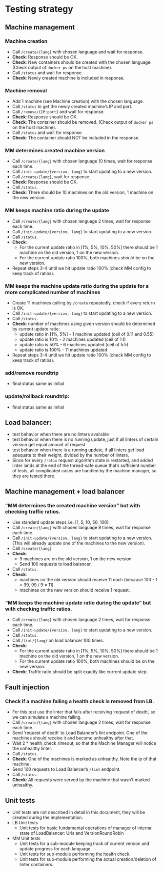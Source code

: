 # Testing strategy

## Machine management

### Machine creation
- Call `/create/{lang}` with chosen language and wait for response.
- **Check**: Response should be OK.
- **Check**: New containers should be created with the chosen language. (Check output of `docker ps` on the host machine).
- Call `/status` and wait for response.
- **Check**: Newly created machine is included in response.

### Machine removal
- Add 1 machine (see Machine creation) with the chosen language.
- Call `/status` to get the newly created machine’s IP and port.
- Call `/remove/{IP:port}` and wait for response.
- **Check**: Response should be OK.
- **Check**: The container should be removed. (Check output of `docker ps` on the host machine).
- Call `/status` and wait for response.
- **Check**: The container should NOT be included in the response.

### MM determines created machine version
- Call `/create/{lang}` with chosen language 10 times, wait for response each time.
- Call `/init-update/{version, lang}` to start updating to a new version.
- Call `/create/{lang}`, wait for response.
- **Check**: Response should be OK.
- Call `/status`.
- **Check**: There should be 10 machines on the old version, 1 machine on the new version.

### MM keeps machine ratio during the update
- Call `/create/{lang}` with chosen language 2 times, wait for response each time.
- Call `/init-update/{version, lang}` to start updating to a new version.
- Call `/status`.
- **Check**:
    - For the current update ratio in [1%, 5%, 10%, 50%] there should be 1 machine on the old version, 1 on the new version.
    - For the current update ratio 100%, both machines should be on the new version.
- Repeat steps 3-4 until we hit update ratio 100% (check MM config to keep track of ratios).

### MM keeps the machine update ratio during the update for a more complicated number of machines
- Create 11 machines calling by `/create` repeatedly, check if every return is OK.
- Call `/init-update/{version, lang}` to start updating to a new version.
- Call `/status`.
- **Check**: number of machines using given version should be determined by current update ratio:
    - update ratio in [1%, 5%] - 1 machine updated (ceil of 0.11 and 0.55)
    - update ratio is 10% - 2 machines updated (ceil of 1.1)
    - update ratio is 50% - 6 machines updated (ceil of 5.5)
    - update ratio is 100% - 11 machines updated
- Repeat steps 3-4 until we hit update ratio 100% (check MM config to keep track of ratios).

### add/remove roundtrip 
- final status same as initial

### update/rollback roundtrip: 
- final status same as initial


## Load balancer:
- test behavior when there are no linters available
- test behavior when there is no running update, just if all linters of certain version get equal amount of request
- test behavior when there is a running update, if all linters get load adequate to their weight, divided by the number of linters.
- Since for every `/ratio` request algorithm state is restarted, and added linter lands at the end of the thread-safe queue that’s sufficient number of tests, all complicated cases are handled by the machine manager, so they are tested there.

## Machine management + load balancer

### “MM determines the created machine version” but with checking traffic ratios. 
- Use standard update steps i.e. [1, 5, 10, 50, 100]
- Call `/create/{lang}` with chosen language 9 times, wait for response each time.
- Call `/init-update/{version, lang}` to start updating to a new version. (This will already update one of the machines to the new version).
- Call `/create/{lang}`
- **Check**:
    - 9 machines are on the old version, 1 on the new version
    - Send 100 requests to load balancer.
- Call `/status`.
- **Check**:
    - machines on the old version should receive 11 each (because 100 - 1 = 99, 99 / 9 = 11)
    - machines on the new version should receive 1 request.

### “MM keeps the machine update ratio during the update” but with checking traffic ratios.
- Call `/create/{lang}` with chosen language 2 times, wait for response each time.
- Call `/init-update/{version, lang}` to start updating to a new version.
- Call `/status`.
- Call `/lint/{lang}` on load balancer 100 times.
- **Check**:
    - For the current update ratio in [1%, 5%, 10%, 50%] there should be 1 machine on the old version, 1 on the new version.
    - For the current update ratio 100%, both machines should be on the new version.
- **Check**: Traffic ratio should be split exactly like current update step. 


## Fault injection

### Check if a machine failing a health check is removed from LB. 
- For this test use the linter that fails after receiving ‘request of death’, so we can simulate a machine failing.
- Call `/create/{lang}` with chosen language 2 times, wait for response each time.
- Send ‘request of death’ to Load Balancer’s lint endpoint. One of the machines should receive it and become unhealthy after that.
- Wait 2 * health_check_timeout, so that the Machine Manager will notice the unhealthy linter.
- Call `/status`.
- **Check**: One of the machines is marked as unhealthy. Note the ip of that machine.
- Send 100 requests to Load Balancer’s `/lint` endpoint.
- Call `/status`.
- **Check**: All requests were served by the machine that wasn’t marked unhealthy.


## Unit tests 
- Unit tests are not described in detail in this document, they will be created during the implementation.
- LB Unit tests
    - Unit tests for basic fundamental operations of manager of internal state of LoadBalancer: Uris and VersionRoundRobin
- MM Unit tests 
    - Unit tests for a sub-module keeping track of current version and update progress for each language.
    - Unit tests for sub-module performing the health check.
    - Unit tests for sub-module performing the actual creation/deletion of linter containers.
